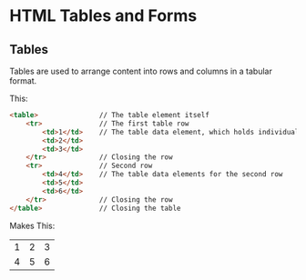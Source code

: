 # HTML Tables and Forms

## Tables

Tables are used to arrange content into rows and columns in a tabular format.  

This:
```html
<table>               // The table element itself
    <tr>              // The first table row
        <td>1</td>    // The table data element, which holds individual cells
        <td>2</td>
        <td>3</td>
    </tr>             // Closing the row
    <tr>              // Second row
        <td>4</td>    // The table data elements for the second row
        <td>5</td>
        <td>6</td>
    </tr>             // Closing the row
</table>              // Closing the table
```
Makes This:
<table>
    <tr>
        <td>1</td>
        <td>2</td>
        <td>3</td>
    </tr>
    <tr>
        <td>4</td>
        <td>5</td>
        <td>6</td>
    </tr>
</table>




